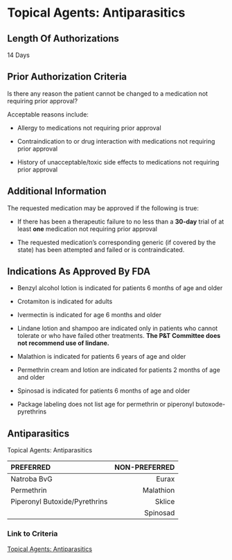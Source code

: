# Topical Agents: Antiparasitics

## Length Of Authorizations

14 Days

## Prior Authorization Criteria

Is there any reason the patient cannot be changed to a medication not requiring prior approval?

Acceptable reasons include:

- Allergy to medications not requiring prior approval

- Contraindication to or drug interaction with medications not requiring prior approval

- History of unacceptable/toxic side effects to medications not requiring prior approval

## Additional Information

The requested medication may be approved if the following is true:

- If there has been a therapeutic failure to no less than a **30-day** trial of at least **one** medication not requiring prior approval

- The requested medication’s corresponding generic (if covered by the state) has been attempted and failed or is contraindicated.

## Indications As Approved By FDA

- Benzyl alcohol lotion is indicated for patients 6 months of age and older

- Crotamiton is indicated for adults

- Ivermectin is indicated for age 6 months and older

- Lindane lotion and shampoo are indicated only in patients who cannot tolerate or who have failed other treatments. **The P&T Committee does not recommend use of lindane.**

- Malathion is indicated for patients 6 years of age and older

- Permethrin cream and lotion are indicated for patients 2 months of age and older

- Spinosad is indicated for patients 6 months of age and older

- Package labeling does not list age for permethrin or piperonyl butoxode-pyrethrins

## Antiparasitics

Topical Agents: Antiparasitics

| PREFERRED | NON-PREFERRED |
| :--- | ---: |
| Natroba BvG                   | Eurax     |
| Permethrin                    | Malathion |
| Piperonyl Butoxide/Pyrethrins | Sklice    |
|                               | Spinosad  |

### Link to Criteria

[Topical Agents: Antiparasitics](https://pharmacy.medicaid.ohio.gov/sites/default/files/20220415_UPDL_Criteria_FINAL_.pdf#page=98)
